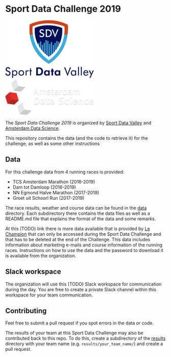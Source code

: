 # Sport Data Challenge 2019

![](sportdatavalley.png) ![](amsterdamdatascience.png)

The _Sport Data Challenge 2019_ is organized by [Sport Data Valley](https://sportdatavalley.nl) and [Amsterdam Data Science](https://amsterdamdatascience.nl/).

This repository contains the data (and the code to retrieve it) for the challenge, as well as some other instructions


## Data
For this challenge data from 4 running races is provided:
- TCS Amsterdam Marathon (2016-2019)
- Dam tot Damloop (2016-2019)
- NN Egmond Halve Marathon (2017-2019)
- Groet uit Schoorl Run (2017-2019)

The race results, weather and course data can be found in the [data](data) directory.
Each subdirectory there contains the data files as well as a README.md file that explains the format of the data and some remarks.

At this (TODO) link there is more data available that is provided by [Le Champion](https://www.lechampion.nl/) that can only be accessed during the Sport Data Challenge and that has to be deleted at the end of the Challenge.
This data includes information about marketing e-mails and course information of the running races.
Instructions on how to use the data and the password to download it is available from the organization.


## Slack workspace
The organization will use this (TODO) Slack workspace for communication during the day.
You are free to create a private Slack channel within this workspace for your team communication.


## Contributing
Feel free to submit a pull request if you spot errors in the data or code.

The results of your team at this Sport Data Challenge may also be contributed back to this repo.
To do this, create a subdirectory of the [results](results/) directory with your team name (e.g. `results/your_team_name/`) and create a pull request.

